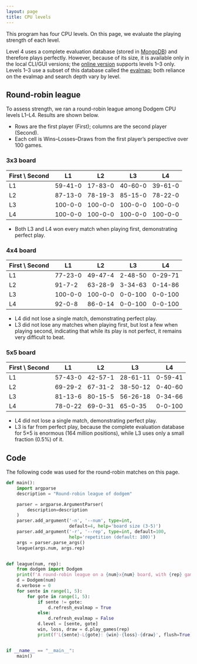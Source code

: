 ```yaml
---
layout: page
title: CPU levels
---
```

This program has four CPU levels. On this page, we evaluate the playing strength of each level.

Level 4 uses a complete evaluation database (stored in [MongoDB](../database)) and therefore plays perfectly. However, because of its size, it is available only in the local CLI/GUI versions; the [online version](https://sekika.github.io/dodgem/) supports levels 1–3 only. Levels 1–3 use a subset of this database called the [evalmap](../evalmap); both reliance on the evalmap and search depth vary by level.

## Round-robin league

To assess strength, we ran a round-robin league among Dodgem CPU levels L1–L4. Results are shown below.

- Rows are the first player (First); columns are the second player (Second).
- Each cell is Wins–Losses–Draws from the first player’s perspective over 100 games.

### 3x3 board

| First \ Second | L1       | L2       | L3       | L4       |
|----------------|----------|----------|----------|----------|
| L1             | 59-41-0  | 17-83-0  | 40-60-0  | 39-61-0  |
| L2             | 87-13-0  | 78-19-3  | 85-15-0  | 78-22-0  |
| L3             | 100-0-0  | 100-0-0  | 100-0-0  | 100-0-0  |
| L4             | 100-0-0  | 100-0-0  | 100-0-0  | 100-0-0  |

- Both L3 and L4 won every match when playing first, demonstrating perfect play.

### 4x4 board

| First \ Second | L1       | L2        | L3        | L4        |
|----------------|----------|-----------|-----------|-----------|
| L1             | 77-23-0  | 49-47-4   | 2-48-50   | 0-29-71   |
| L2             | 91-7-2   | 63-28-9   | 3-34-63   | 0-14-86   |
| L3             | 100-0-0  | 100-0-0   | 0-0-100   | 0-0-100   |
| L4             | 92-0-8   | 86-0-14   | 0-0-100   | 0-0-100   |

- L4 did not lose a single match, demonstrating perfect play.
- L3 did not lose any matches when playing first, but lost a few when playing second, indicating that while its play is not perfect, it remains very difficult to beat.

### 5x5 board

| First \ Second | L1       | L2       | L3        | L4        |
|----------------|----------|----------|-----------|-----------|
| L1             | 57-43-0  | 42-57-1  | 28-61-11  | 0-59-41   |
| L2             | 69-29-2  | 67-31-2  | 38-50-12  | 0-40-60   |
| L3             | 81-13-6  | 80-15-5  | 56-26-18  | 0-34-66   |
| L4             | 78-0-22  | 69-0-31  | 65-0-35   | 0-0-100   |

- L4 did not lose a single match, demonstrating perfect play.
- L3 is far from perfect play, because the complete evaluation database for 5×5 is enormous (164 million positions), while L3 uses only a small fraction (0.5%) of it.

## Code

The following code was used for the round-robin matches on this page.

```python
def main():
    import argparse
    description = "Round-robin league of dodgem"

    parser = argparse.ArgumentParser(
        description=description
    )
    parser.add_argument('-n', '--num', type=int,
                        default=4, help='board size (3-5)')
    parser.add_argument('-r', '--rep', type=int, default=100,
                        help='repetition (default: 100)')
    args = parser.parse_args()
    league(args.num, args.rep)


def league(num, rep):
    from dodgem import Dodgem
    print(f'A round-robin league on a {num}x{num} board, with {rep} games per paring.', flush=True)
    d = Dodgem(num)
    d.verbose = 0
    for sente in range(1, 5):
        for gote in range(1, 5):
            if sente != gote:
                d.refresh_evalmap = True
            else:
                d.refresh_evalmap = False
            d.level = [sente, gote]
            win, loss, draw = d.play_games(rep)
            print(f'L{sente}-L{gote}: {win}-{loss}-{draw}', flush=True)


if __name__ == "__main__":
    main()
```
